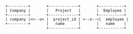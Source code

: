     +---------+       +-------------+       +-----------+
    | Company |       |   Project   |       |  Employee |
    +---------+       +-------------+       +-----------+
    | company |<>--o< |  project_id | >--o--<|  employee |
    +---------+       |   name      |       |   name    |
                      +-------------+       +-----------+

